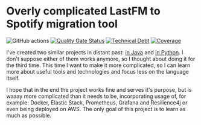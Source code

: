 # Overly complicated LastFM to Spotify migration tool

![GitHub actions](https://github.com/Jonarzz/overly-complicated-lastfm2spotify/workflows/Java%20CI%20with%20Maven/badge.svg) [![Quality Gate Status](https://sonarcloud.io/api/project_badges/measure?project=Jonarzz_overly-complicated-lastfm2spotify&metric=alert_status)](https://sonarcloud.io/dashboard?id=Jonarzz_overly-complicated-lastfm2spotify) [![Technical Debt](https://sonarcloud.io/api/project_badges/measure?project=Jonarzz_overly-complicated-lastfm2spotify&metric=sqale_index)](https://sonarcloud.io/dashboard?id=Jonarzz_overly-complicated-lastfm2spotify) [![Coverage](https://sonarcloud.io/api/project_badges/measure?project=Jonarzz_overly-complicated-lastfm2spotify&metric=coverage)](https://sonarcloud.io/dashboard?id=Jonarzz_overly-complicated-lastfm2spotify)

I've created two similar projects in distant past:
[in Java](https://github.com/Jonarzz/LastfmFavToSpotify) and [in Python](https://github.com/Jonarzz/LastfmLovedToSpotifyPlaylist).
I don't suppose either of them works anymore, so I thought about doing it for the third time.
This time I want to make it more complicated, so I can learn more about useful tools and technologies
and focus less on the language itself.

I hope that in the end the project works fine and serves it's purpose, but is waaay more complicated than it needs to be,
incorporating usage of, for example: Docker, Elastic Stack, Prometheus, Grafana and Resilience4j or even being deployed on AWS.
The only goal of this project is to learn as much as possible.

